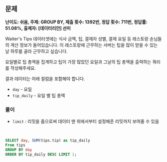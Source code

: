 ## 문제

**난이도: 쉬움, 주제: GROUP BY, 제출 횟수: 1392번, 정답 횟수: 711번, 정답률: 51.08%, 출제자: [데이터리안] 선미**

Waiter's Tips 데이터셋에는 식사 금액, 팁, 결제자 성별, 결제 요일 등 레스토랑 손님들의 계산 정보가 들어있습니다. 이 레스토랑에 근무하는 서버는 팁을 많이 받을 수 있는 날 하루를 골라 근무하고 싶습니다.

요일별로 팁 총액을 집계하고 팁이 가장 많았던 요일과 그날의 팁 총액을 출력하는 쿼리를 작성해주세요.

결과 데이터는 아래 컬럼을 포함해야 합니다.

- `day` - 요일
- `tip_daily` - 요일 별 팁 총액

### 풀이
- `limit` : 리밋을 줌으로써 데이터 맨 위에서부터 설정해준 리밋까지 보여줄 수 있음
<br>


```sql
SELECT day, SUM(tips.tip) as tip_daily
From tips
GROUP BY day
ORDER BY tip_daily DESC LIMIT 1;
```
